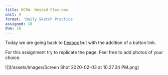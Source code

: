 ```yaml
---
title: KCRW- Nested Flex-box
unit: 4
format: 'Daily Sketch Practice '
assigned: 18
due: 16
---
```

Today we are going back to [](https://developer.mozilla.org/en-US/docs/Learn/CSS/CSS_layout/Flexbox)[flexbox](https://developer.mozilla.org/en-US/docs/Learn/CSS/CSS_layout/Flexbox) but with the addition of a button link.  

For this assignment try to replicate the page. Feel free to add photos of your choice. 

![](/assets/images/Screen Shot 2020-02-03 at 10.27.24 PM.png)

